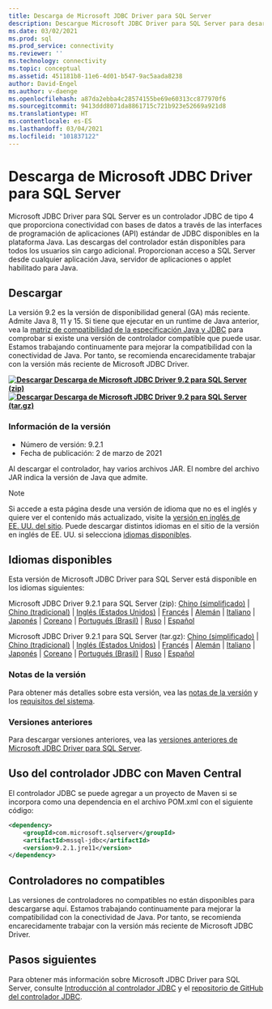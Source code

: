 ```yaml
---
title: Descarga de Microsoft JDBC Driver para SQL Server
description: Descargue Microsoft JDBC Driver para SQL Server para desarrollar aplicaciones Java que se conectan a SQL Server y Azure SQL Database.
ms.date: 03/02/2021
ms.prod: sql
ms.prod_service: connectivity
ms.reviewer: ''
ms.technology: connectivity
ms.topic: conceptual
ms.assetid: 451181b8-11e6-4d01-b547-9ac5aada8238
author: David-Engel
ms.author: v-daenge
ms.openlocfilehash: a87da2ebba4c28574155be69e60313cc877970f6
ms.sourcegitcommit: 9413ddd8071da8861715c721b923e52669a921d8
ms.translationtype: HT
ms.contentlocale: es-ES
ms.lasthandoff: 03/04/2021
ms.locfileid: "101837122"
---
```

# <a name="download-microsoft-jdbc-driver-for-sql-server"></a>Descarga de Microsoft JDBC Driver para SQL Server

Microsoft JDBC Driver para SQL Server es un controlador JDBC de tipo 4 que proporciona conectividad con bases de datos a través de las interfaces de programación de aplicaciones (API) estándar de JDBC disponibles en la plataforma Java. Las descargas del controlador están disponibles para todos los usuarios sin cargo adicional. Proporcionan acceso a SQL Server desde cualquier aplicación Java, servidor de aplicaciones o applet habilitado para Java.

## <a name="download"></a>Descargar

La versión 9.2 es la versión de disponibilidad general (GA) más reciente. Admite Java 8, 11 y 15. Si tiene que ejecutar en un runtime de Java anterior, vea la [matriz de compatibilidad de la especificación Java y JDBC](microsoft-jdbc-driver-for-sql-server-support-matrix.md#java-and-jdbc-specification-support) para comprobar si existe una versión de controlador compatible que puede usar. Estamos trabajando continuamente para mejorar la compatibilidad con la conectividad de Java. Por tanto, se recomienda encarecidamente trabajar con la versión más reciente de Microsoft JDBC Driver.

**[![Descargar](../../ssms/media/download-icon.png) Descarga de Microsoft JDBC Driver 9.2 para SQL Server (zip)](https://go.microsoft.com/fwlink/?linkid=2155948)**  
**[![Descargar](../../ssms/media/download-icon.png) Descarga de Microsoft JDBC Driver 9.2 para SQL Server (tar.gz)](https://go.microsoft.com/fwlink/?linkid=2155949)**  

### <a name="version-information"></a>Información de la versión

- Número de versión: 9.2.1
- Fecha de publicación: 2 de marzo de 2021

Al descargar el controlador, hay varios archivos JAR. El nombre del archivo JAR indica la versión de Java que admite.

> [!Note]
> Si accede a esta página desde una versión de idioma que no es el inglés y quiere ver el contenido más actualizado, visite la [versión en inglés de EE. UU. del sitio](). Puede descargar distintos idiomas en el sitio de la versión en inglés de EE. UU. si selecciona [idiomas disponibles](#available-languages).

## <a name="available-languages"></a>Idiomas disponibles

Esta versión de Microsoft JDBC Driver para SQL Server está disponible en los idiomas siguientes:

Microsoft JDBC Driver 9.2.1 para SQL Server (zip): [Chino (simplificado)](https://go.microsoft.com/fwlink/?linkid=2155948&clcid=0x804) | [Chino (tradicional)](https://go.microsoft.com/fwlink/?linkid=2155948&clcid=0x404) | [Inglés (Estados Unidos)](https://go.microsoft.com/fwlink/?linkid=2155948&clcid=0x409) | [Francés](https://go.microsoft.com/fwlink/?linkid=2155948&clcid=0x40c) | [Alemán](https://go.microsoft.com/fwlink/?linkid=2155948&clcid=0x407) | [Italiano](https://go.microsoft.com/fwlink/?linkid=2155948&clcid=0x410) | [Japonés](https://go.microsoft.com/fwlink/?linkid=2155948&clcid=0x411) | [Coreano](https://go.microsoft.com/fwlink/?linkid=2155948&clcid=0x412) | [Portugués (Brasil)](https://go.microsoft.com/fwlink/?linkid=2155948&clcid=0x416) | [Ruso](https://go.microsoft.com/fwlink/?linkid=2155948&clcid=0x419) | [Español](https://go.microsoft.com/fwlink/?linkid=2155948&clcid=0x40a)

Microsoft JDBC Driver 9.2.1 para SQL Server (tar.gz): [Chino (simplificado)](https://go.microsoft.com/fwlink/?linkid=2155949&clcid=0x804) | [Chino (tradicional)](https://go.microsoft.com/fwlink/?linkid=2155949&clcid=0x404) | [Inglés (Estados Unidos)](https://go.microsoft.com/fwlink/?linkid=2155949&clcid=0x409) | [Francés](https://go.microsoft.com/fwlink/?linkid=2155949&clcid=0x40c) | [Alemán](https://go.microsoft.com/fwlink/?linkid=2155949&clcid=0x407) | [Italiano](https://go.microsoft.com/fwlink/?linkid=2155949&clcid=0x410) | [Japonés](https://go.microsoft.com/fwlink/?linkid=2155949&clcid=0x411) | [Coreano](https://go.microsoft.com/fwlink/?linkid=2155949&clcid=0x412) | [Portugués (Brasil)](https://go.microsoft.com/fwlink/?linkid=2155949&clcid=0x416) | [Ruso](https://go.microsoft.com/fwlink/?linkid=2155949&clcid=0x419) | [Español](https://go.microsoft.com/fwlink/?linkid=2155949&clcid=0x40a)

### <a name="release-notes"></a>Notas de la versión

Para obtener más detalles sobre esta versión, vea las [notas de la versión](release-notes-for-the-jdbc-driver.md) y los [requisitos del sistema](system-requirements-for-the-jdbc-driver.md).

### <a name="previous-releases"></a>Versiones anteriores

Para descargar versiones anteriores, vea las [versiones anteriores de Microsoft JDBC Driver para SQL Server](release-notes-for-the-jdbc-driver.md#previous-releases).

## <a name="using-the-jdbc-driver-with-maven-central"></a>Uso del controlador JDBC con Maven Central

El controlador JDBC se puede agregar a un proyecto de Maven si se incorpora como una dependencia en el archivo POM.xml con el siguiente código:

```xml
<dependency>
    <groupId>com.microsoft.sqlserver</groupId>
    <artifactId>mssql-jdbc</artifactId>
    <version>9.2.1.jre11</version>
</dependency>
```  

## <a name="unsupported-drivers"></a>Controladores no compatibles

Las versiones de controladores no compatibles no están disponibles para descargarse aquí. Estamos trabajando continuamente para mejorar la compatibilidad con la conectividad de Java. Por tanto, se recomienda encarecidamente trabajar con la versión más reciente de Microsoft JDBC Driver.  
  
## <a name="next-steps"></a>Pasos siguientes

Para obtener más información sobre Microsoft JDBC Driver para SQL Server, consulte [Introducción al controlador JDBC](overview-of-the-jdbc-driver.md) y el [repositorio de GitHub del controlador JDBC](https://github.com/microsoft/mssql-jdbc/blob/dev/README.md).